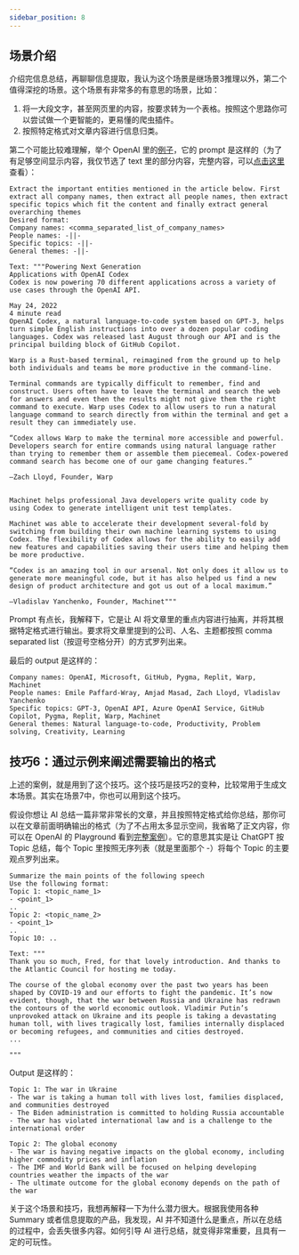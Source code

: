 ```yaml
---
sidebar_position: 8
---
```

<head>
  <script defer="defer" src="https://embed.trydyno.com/embedder.js"></script>
  <link href="https://embed.trydyno.com/embedder.css" rel="stylesheet" />
</head>

## 场景介绍

介绍完信息总结，再聊聊信息提取，我认为这个场景是继场景3推理以外，第二个值得深挖的场景。这个场景有非常多的有意思的场景，比如：

1. 将一大段文字，甚至网页里的内容，按要求转为一个表格。按照这个思路你可以尝试做一个更智能的，更易懂的爬虫插件。
2. 按照特定格式对文章内容进行信息归类。

第二个可能比较难理解，举个 OpenAI 里的[例子](https://platform.openai.com/playground/p/DoMbgEMmkXJ5xOyunwFZDHdg?model=text-davinci-003)，它的 prompt 是这样的（为了有足够空间显示内容，我仅节选了 text 里的部分内容，完整内容，可以[点击这里](https://platform.openai.com/playground/p/DoMbgEMmkXJ5xOyunwFZDHdg?model=text-davinci-003)查看）：

```other
Extract the important entities mentioned in the article below. First extract all company names, then extract all people names, then extract specific topics which fit the content and finally extract general overarching themes
Desired format:
Company names: <comma_separated_list_of_company_names>
People names: -||-
Specific topics: -||-
General themes: -||-

Text: """Powering Next Generation
Applications with OpenAI Codex
Codex is now powering 70 different applications across a variety of use cases through the OpenAI API.

May 24, 2022
4 minute read
OpenAI Codex, a natural language-to-code system based on GPT-3, helps turn simple English instructions into over a dozen popular coding languages. Codex was released last August through our API and is the principal building block of GitHub Copilot.

Warp is a Rust-based terminal, reimagined from the ground up to help both individuals and teams be more productive in the command-line.

Terminal commands are typically difficult to remember, find and construct. Users often have to leave the terminal and search the web for answers and even then the results might not give them the right command to execute. Warp uses Codex to allow users to run a natural language command to search directly from within the terminal and get a result they can immediately use.

“Codex allows Warp to make the terminal more accessible and powerful. Developers search for entire commands using natural language rather than trying to remember them or assemble them piecemeal. Codex-powered command search has become one of our game changing features.”

—Zach Lloyd, Founder, Warp


Machinet helps professional Java developers write quality code by using Codex to generate intelligent unit test templates.

Machinet was able to accelerate their development several-fold by switching from building their own machine learning systems to using Codex. The flexibility of Codex allows for the ability to easily add new features and capabilities saving their users time and helping them be more productive.

“Codex is an amazing tool in our arsenal. Not only does it allow us to generate more meaningful code, but it has also helped us find a new design of product architecture and got us out of a local maximum.”

—Vladislav Yanchenko, Founder, Machinet"""
```

Prompt 有点长，我解释下，它是让 AI 将文章里的重点内容进行抽离，并将其根据特定格式进行输出。要求将文章里提到的公司、人名、主题都按照 comma separated list（按逗号空格分开）的方式罗列出来。

最后的 output 是这样的：

```other
Company names: OpenAI, Microsoft, GitHub, Pygma, Replit, Warp, Machinet
People names: Emile Paffard-Wray, Amjad Masad, Zach Lloyd, Vladislav Yanchenko
Specific topics: GPT-3, OpenAI API, Azure OpenAI Service, GitHub Copilot, Pygma, Replit, Warp, Machinet
General themes: Natural language-to-code, Productivity, Problem solving, Creativity, Learning
```

## **技巧6：通过示例来阐述需要输出的格式**

上述的案例，就是用到了这个技巧。这个技巧是技巧2的变种，比较常用于生成文本场景。其实在场景7中，你也可以用到这个技巧。

假设你想让 AI 总结一篇非常非常长的文章，并且按照特定格式给你总结，那你可以在文章前面明确输出的格式（为了不占用太多显示空间，我省略了正文内容，你可以在 OpenAI 的 Playground 看到[完整案例](https://platform.openai.com/playground/p/3U5Wx7RTIdNNC9Fg8fc44omi)）。它的意思其实是让 ChatGPT 按 Topic 总结，每个 Topic 里按照无序列表（就是里面那个 -）将每个 Topic 的主要观点罗列出来。

```other
Summarize the main points of the following speech
Use the following format:
Topic 1: <topic_name_1>
- <point_1>
..
Topic 2: <topic_name_2>
- <point_1>
..
Topic 10: ..

Text: """
Thank you so much, Fred, for that lovely introduction. And thanks to the Atlantic Council for hosting me today.

The course of the global economy over the past two years has been shaped by COVID-19 and our efforts to fight the pandemic. It’s now evident, though, that the war between Russia and Ukraine has redrawn the contours of the world economic outlook. Vladimir Putin’s unprovoked attack on Ukraine and its people is taking a devastating human toll, with lives tragically lost, families internally displaced or becoming refugees, and communities and cities destroyed.
...

"""
```

Output 是这样的：

```other
Topic 1: The war in Ukraine
- The war is taking a human toll with lives lost, families displaced, and communities destroyed
- The Biden administration is committed to holding Russia accountable
- The war has violated international law and is a challenge to the international order

Topic 2: The global economy
- The war is having negative impacts on the global economy, including higher commodity prices and inflation
- The IMF and World Bank will be focused on helping developing countries weather the impacts of the war
- The ultimate outcome for the global economy depends on the path of the war
```

关于这个场景和技巧，我想再解释一下为什么潜力很大。根据我使用各种 Summary 或者信息提取的产品，我发现，AI 并不知道什么是重点，所以在总结的过程中，会丢失很多内容。如何引导 AI 进行总结，就变得非常重要，且具有一定的可玩性。

